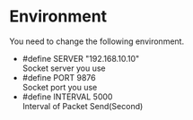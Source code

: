 # Environment
You need to change the following environment.

- #define SERVER          "192.168.10.10"    
Socket server you use   
- #define PORT            9876   
Socket port you use   
- #define INTERVAL        5000   
Interval of Packet Send(Second)   

